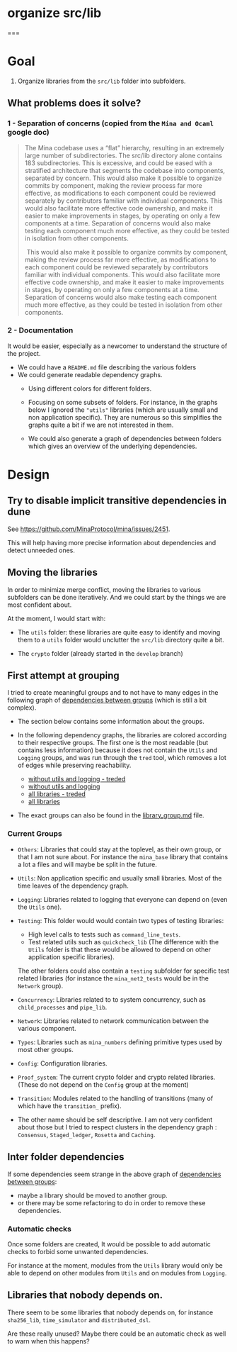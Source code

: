 # organize src/lib

===

# Goal

1. Organize libraries from the `src/lib` folder into subfolders.

## What problems does it solve?

### 1 - Separation of concerns (copied from the `Mina and Ocaml` google doc)

> The Mina codebase uses a “flat” hierarchy, resulting in an extremely large number of subdirectories. The src/lib directory alone contains 183 subdirectories. This is excessive, and could be eased with a stratified architecture that segments the codebase into components, separated by concern. This would also make it possible to organize commits by component, making the review process far more effective, as modifications to each component could be reviewed separately by contributors familiar with individual components. This would also facilitate more effective code ownership, and make it easier to make improvements in stages, by operating on only a few components at a time. Separation of concerns would also make testing each component much more effective, as they could be tested in isolation from other components.
> 
>  This would also make it possible to organize commits by component, making the review process far more effective, as modifications to each component could be reviewed separately by contributors familiar with individual components. This would also facilitate more effective code ownership, and make it easier to make improvements in stages, by operating on only a few components at a time. Separation of concerns would also make testing each component much more effective, as they could be tested in isolation from other components.

### 2 - Documentation
It would be easier, especially as a newcomer to understand the structure of the project.
  - We could have a `README.md` file describing the various folders
  - We could generate readable dependency graphs.
    - Using different colors for different folders.
    - Focusing on some subsets of folders. For instance, in the graphs below I ignored the `"utils"` libraries (which are usually small and non application specific).
	They are numerous so this simplifies the graphs quite a bit if we are not interested in them.

	- We could also generate a graph of dependencies between folders which gives an overview of the underlying dependencies.
	
# Design

## Try to disable implicit transitive dependencies in dune
See https://github.com/MinaProtocol/mina/issues/2451.

This will help having more precise information about dependencies and 
detect unneeded ones.

## Moving the libraries

In order to minimize merge conflict, moving the libraries to various subfolders can be done iteratively. And we could start by the things we are most confident about.

At the moment, I would start with:

- The `utils` folder: these libraries are quite easy to identify and moving them to a `utils` folder would unclutter the `src/lib` directory quite a bit.

- The `crypto` folder (already started in the `develop` branch)

## First attempt at grouping


I tried to create meaningful groups and to not have to many edges in the following graph of [dependencies between groups](./res/reorganize_src_lib/class_graph.png) (which is still a bit complex).

- The section below contains some information about the groups.
- In the following dependency graphs, the libraries are colored according to their respective groups. The first one is the most readable (but contains less information) because it does not contain the `Utils` and `Logging` groups, and was run through the `tred` tool, which removes a lot of edges while preserving reachability.

    - [without utils and logging - treded](./res/reorganize_src_lib/no_utils_tred.png)
    - [without utils and logging](./res/reorganize_src_lib/no_utils.png)
    - [all libraries - treded](./res/reorganize_src_lib/all_libs_tred.png)
    - [all libraries](./res/reorganize_src_lib/all_libs.png)

- The exact groups can also be found in the [library_group.md](./res/reorganize_src_lib/library_groups.md) file.



### Current Groups

- `Others`: Libraries that could stay at the toplevel, as their own group, or that I am not sure about.
For instance the `mina_base` library that contains a lot a files and will maybe be split in the future.

- `Utils`: Non application specific and usually small libraries. Most of the time leaves of the dependency graph.

- `Logging`: Libraries related to logging that everyone can depend on (even the `Utils` one).

- `Testing`: This folder would would contain two types of testing libraries:
    - High level calls to tests such as `command_line_tests`.
    - Test related utils such as `quickcheck_lib` (The difference with the `Utils` folder is that these would be allowed to depend on other application specific libraries).

  The other folders could also contain a `testing` subfolder for specific test related libraries (for instance the `mina_net2_tests` would be in the `Network` group).
    

- `Concurrency`: Libraries related to to system concurrency,
   such as `child_processes` and `pipe_lib`.

- `Network`: Libraries related to network communication between the various component.

- `Types`: Libraries such as `mina_numbers` defining primitive types used by most other groups.

- `Config`: Configuration libraries.

- `Proof_system`: The current crypto folder and crypto related libraries.
(These do not depend on the `Config` group at the moment)

- `Transition`: Modules related to the handling of transitions
(many of which have the `transition_` prefix).

- The other name should be self descriptive. I am not very confident about those but I tried to respect clusters in the dependency graph :
  `Consensus`, `Staged_ledger`, `Rosetta` and `Caching`.


## Inter folder dependencies

If some dependencies seem strange in the above graph of [dependencies between groups](./res/reorganize_src_lib/class_graph.png):

- maybe a library should be moved to another group.
- or there may be some refactoring to do in order to remove these dependencies.

### Automatic checks

Once some folders are created, It would be possible to add automatic checks to forbid some unwanted dependencies.

For instance at the moment, modules from the `Utils` library would only be able to depend on other modules from `Utils` and on modules from `Logging`.

## Libraries that nobody depends on.

There seem to be some libraries that nobody depends on, for instance `sha256_lib`, `time_simulator` and `distributed_dsl`.

Are these really unused? Maybe there could be an automatic check as well to warn when this happens?
